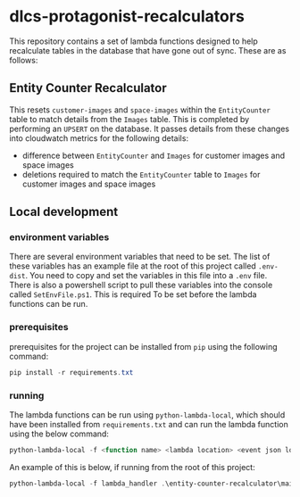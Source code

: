 # dlcs-protagonist-recalculators

This repository contains a set of lambda functions designed to help recalculate tables in the
database that have gone out of sync.  These are as follows:

## Entity Counter Recalculator

This resets `customer-images` and `space-images` within the `EntityCounter` table to match details from the `Images`
table. This is completed by performing an `UPSERT` on the database. 
It passes details from these changes into cloudwatch metrics for the following details:

- difference between `EntityCounter` and `Images` for customer images and space images
- deletions required to match the `EntityCounter` table to `Images` for customer images and space images


## Local development

### environment variables

There are several environment variables that need to be set.  The list of these variables has an example file at the
root of this project called `.env-dist`.  You need to copy and set the variables in this file into a `.env` file.
There is also a powershell script to pull these variables into the console called `SetEnvFile.ps1`.  This is required
To be set before the lambda functions can be run.

### prerequisites

prerequisites for the project can be installed from `pip` using the following command:

```powershell
pip install -r requirements.txt
```

### running

The lambda functions can be run using `python-lambda-local`, which should have been installed from `requirements.txt`
and can run the lambda function using the below command:

```powershell
python-lambda-local -f <function name> <lambda location> <event json location>
```

An example of this is below, if running from the root of this project:

```powershell
python-lambda-local -f lambda_handler .\entity-counter-recalculator\main.py .\entity-counter-recalculator\event.json
```